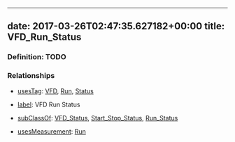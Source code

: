 
---
date: 2017-03-26T02:47:35.627182+00:00
title: VFD_Run_Status
---
### Definition: TODO

### Relationships

* [usesTag](https://brickschema.org/schema/1.0/BrickFrame#usesTag): [VFD](https://brickschema.org/schema/1.0/BrickTag#VFD), [Run](https://brickschema.org/schema/1.0/BrickTag#Run), [Status](https://brickschema.org/schema/1.0/BrickTag#Status)

* [label](http://www.w3.org/2000/01/rdf-schema#label): VFD Run Status

* [subClassOf](http://www.w3.org/2000/01/rdf-schema#subClassOf): [VFD_Status](https://brickschema.org/schema/1.0/Brick#VFD_Status), [Start_Stop_Status](https://brickschema.org/schema/1.0/Brick#Start_Stop_Status), [Run_Status](https://brickschema.org/schema/1.0/Brick#Run_Status)

* [usesMeasurement](https://brickschema.org/schema/1.0/BrickFrame#usesMeasurement): [Run](https://brickschema.org/schema/1.0/Brick#Run)
